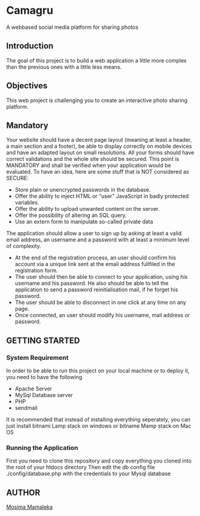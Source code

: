 # Camagru

 A webbased social media platform for sharing photos

## Introduction

 The goal of this project is to build a web application a little more complex than the previous ones with a little less means.

## Objectives

This web project is challenging you to create an interactive photo sharing platform.

## Mandatory

Your website should have a decent page layout (meaning at least a header, a main section and a footer), be able to display correctly on mobile devices and have an adapted layout on small resolutions.
All your forms should have correct validations and the whole site should be secured.
This point is MANDATORY and shall be verified when your application would be evaluated. To have an idea, here are some stuff that is NOT considered as SECURE:

- Store plain or unencrypted passwords in the database.
- Offer the ability to inject HTML or “user” JavaScript in badly protected variables.
- Offer the ability to upload unwanted content on the server.
- Offer the possibility of altering an SQL query.
- Use an extern form to manipulate so-called private data

The application should allow a user to sign up by asking at least a valid email
address, an username and a password with at least a minimum level of complexity.

- At the end of the registration process, an user should confirm his account via a
unique link sent at the email address fullfiled in the registration form.
- The user should then be able to connect to your application, using his username
and his password. He also should be able to tell the application to send a password
reinitialisation mail, if he forget his password.
- The user should be able to disconnect in one click at any time on any page.
- Once connected, an user should modify his username, mail address or password.

## GETTING STARTED

### System Requirement

 In order to be able to run this project on your local machine or to deploy it, you need to have the following

- Apache Server
- MySql Database server
- PHP
- sendmail
 
 It is recommended that instead of installing everything seperately, you can just install bitnami Lamp stack on windows or bitname Mamp stack on Mac OS



### Running the Application

 First you need to clone this repository and copy everything you cloned into the root of your htdocs directory
 Then edit the db config file ./config/database.php with the credentials to your Mysql database



## AUTHOR

<!-- ![Mosima Mamaleke](api/uploads/default.png){:height="50%" width="50%"} ![Sibonelo Nkosi](api/uploads/default.png){:height="50%" width="50%"} -->

[Mosima Mamaleka](www.gihub.com/mmamalek)

